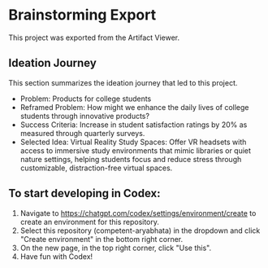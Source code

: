 # Brainstorming Export

This project was exported from the Artifact Viewer.

## Ideation Journey
This section summarizes the ideation journey that led to this project.
- Problem: Products for college students
- Reframed Problem: How might we enhance the daily lives of college students through innovative products?
- Success Criteria: Increase in student satisfaction ratings by 20% as measured through quarterly surveys.
- Selected Idea: Virtual Reality Study Spaces: Offer VR headsets with access to immersive study environments that mimic libraries or quiet nature settings, helping students focus and reduce stress through customizable, distraction-free virtual spaces.

## To start developing in Codex:
1. Navigate to https://chatgpt.com/codex/settings/environment/create to create an environment for this repository.
2. Select this repository (competent-aryabhata) in the dropdown and click "Create environment" in the bottom right corner.
3. On the new page, in the top right corner, click "Use this".
4. Have fun with Codex!

